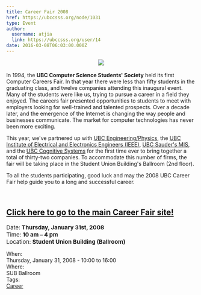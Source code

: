 ```yaml
---
title: Career Fair 2008 
href: https://ubccsss.org/node/1031
type: Event
author:
  username: atjia
  link: https://ubccsss.org/user/14
date: 2016-03-08T06:03:00.000Z
---
```


<div class="field field-name-body field-type-text-with-summary field-label-hidden"><div class="field-items"><div class="field-item even"><p></p><center><a href="//cf08.ubccsss.org/"><img src="/files/cf_banner.jpg"></a></center><br>
In 1994, the <strong>UBC Computer Science Students&apos; Society</strong> held its first Computer Careers Fair. In that year there were less than fifty students in the graduating class, and twelve companies attending this inaugural event. Many of the students were like us, trying to pursue a career in a field they enjoyed. The careers fair presented opportunities to students to meet with employers looking for well-trained and talented prospects. Over a decade later, and the emergence of the Internet is changing the way people and businesses communicate. The market for computer technologies has never been more exciting. <p></p>
<p>This year, we&apos;ve partnered up with <a href="http://www.engphys.ubc.ca/fizz.html">UBC Engineering/Physics</a>, the <a href="http://www.ece.ubc.ca/~ieee/">UBC Institute of Electrical and Electronics Engineers (IEEE)</a>, <a href="http://mis.sauder.ubc.ca/mis-club/home.html">UBC Sauder&apos;s MIS</a>, and the <a href="http://www.ams.ubc.ca/clubs/cogsys/">UBC Cognitive Systems</a> for the first time ever to bring together a total of thirty-two companies. To accommodate this number of firms, the fair will be taking place in the Student Union Building&apos;s Ballroom (2nd floor). </p>
<p>To all the students participating, good luck and may the 2008 UBC Career Fair help guide you to a long and successful career.</p>
<p><a href="//cf08.ubccsss.org/"><br>
</a></p><h2><a href="//cf08.ubccsss.org/">Click here to go to the main Career Fair site!</a></h2><a href="//cf08.ubccsss.org/">
</a><p><a href="//cf08.ubccsss.org/"></a></p>
<p><span style="font-size:15px;">Date:</span> <span style="font-size:15px; font-weight:bold;">Thursday, January 31st, 2008</span><br>
<span style="font-size:15px;">Time:</span> <span style="font-size:15px; font-weight:bold;">10 am &#x2013; 4 pm</span><br>
<span style="font-size:15px;">Location:</span> <span style="font-size:15px; font-weight:bold;">Student Union Building (Ballroom)</span></p>
</div></div></div><div class="field field-name-field-dates field-type-datetime field-label-above"><div class="field-label">When:&#xA0;</div><div class="field-items"><div class="field-item even"><span class="date-display-single">Thursday, January 31, 2008 - <span class="date-display-range"><span class="date-display-start">10:00</span> to <span class="date-display-end">16:00</span></span></span></div></div></div><div class="field field-name-field-location field-type-text field-label-above"><div class="field-label">Where:&#xA0;</div><div class="field-items"><div class="field-item even">SUB Ballroom</div></div></div>    <footer>
    <div class="field field-name-field-tags field-type-taxonomy-term-reference field-label-above"><div class="field-label">Tags:&#xA0;</div><div class="field-items"><div class="field-item even"><a href="/career">Career</a></div></div></div>      </footer>